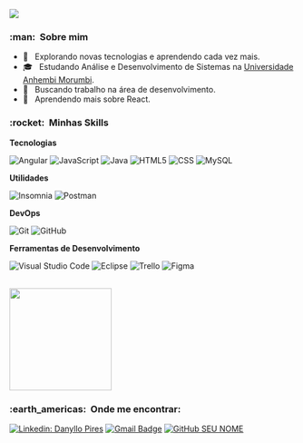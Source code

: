 ![](https://komarev.com/ghpvc/?username=piresdanyllo&color=blueviolet&style=flat-square)

<h3> :man: &nbsp;Sobre mim </h3>

- 🤔 &nbsp; Explorando novas tecnologias e aprendendo cada vez mais.
- 🎓 &nbsp; Estudando Análise e Desenvolvimento de Sistemas na <a href="https://portal.anhembi.br/">Universidade Anhembi Morumbi</a>.
- 💼 &nbsp; Buscando trabalho na área de desenvolvimento.
- 🌱 &nbsp; Aprendendo mais sobre React.

<h3> :rocket: &nbsp;Minhas Skills </h3>

**Tecnologias**

  ![Angular](https://img.shields.io/badge/-Angular-333333?style=flat&logo=Angular&logoColor=red)
  ![JavaScript](https://img.shields.io/badge/-JavaScript-333333?style=flat&logo=javascript)
  ![Java](https://img.shields.io/badge/-Java-333333?style=flat&logo=Java&logoColor=007396)
  ![HTML5](https://img.shields.io/badge/-HTML5-333333?style=flat&logo=HTML5)
  ![CSS](https://img.shields.io/badge/-CSS-333333?style=flat&logo=CSS3&logoColor=1572B6)
  ![MySQL](https://img.shields.io/badge/-MySQL-333333?style=flat&logo=mysql)

**Utilidades**

  ![Insomnia](https://img.shields.io/badge/-Insomnia-333333?style=flat&logo=insomnia)
  ![Postman](https://img.shields.io/badge/-Postman-333333?style=flat&logo=postman)

**DevOps**

  ![Git](https://img.shields.io/badge/-Git-333333?style=flat&logo=git)
  ![GitHub](https://img.shields.io/badge/-GitHub-333333?style=flat&logo=github)
  
  **Ferramentas de Desenvolvimento**

  ![Visual Studio Code](https://img.shields.io/badge/-Visual%20Studio%20Code-333333?style=flat&logo=visual-studio-code&logoColor=007ACC)
  ![Eclipse](https://img.shields.io/badge/-Eclipse-333333?style=flat&logo=eclipse-ide&logoColor=2C2255)
  ![Trello](https://img.shields.io/badge/-Trello-333333?style=flat&logo=trello&logoColor=007ACC)
  ![Figma](https://img.shields.io/badge/-Figma-333333?style=flat&logo=figma&logoColor=007ACC)
  
  <br/>

<a href="https://github.com/piresdanyllo">
  <img height="180em" src="https://github-readme-stats.vercel.app/api?username=piresdanyllo&theme=midnight-purple&show_icons=true" />
</a>

<br/>

<h3> :earth_americas: &nbsp;Onde me encontrar: </h3> 

[![Linkedin: Danyllo Pires](https://img.shields.io/badge/-USERNAME-blue?style=flat-square&logo=Linkedin&logoColor=white&link=https://www.linkedin.com/in/danyllopires/)](https://www.linkedin.com/in/danyllopires/)
[![Gmail Badge](https://img.shields.io/badge/-seuemail@email.com-006bed?style=flat-square&logo=Gmail&logoColor=white&link=mailto:SEU-EMAIL)](mailto:SEU-EMAIL)
[![GitHub SEU NOME]( https://img.shields.io/github/followers/VanessaSwerts?label=follow&style=social)](LINK-DO-SEU-GITHUB)
